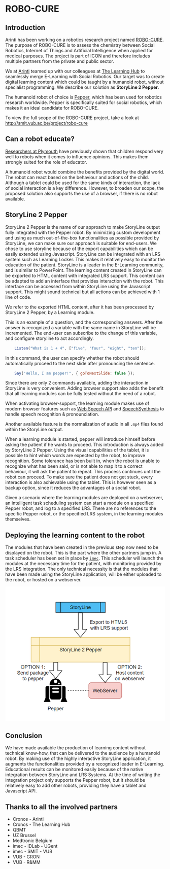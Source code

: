 # ROBO-CURE

## Introduction

Arinti has been working on a robotics research project named [ROBO-CURE](http://smit.vub.ac.be/project/robo-cure).
The purpose of ROBO-CURE is to assess the chemistry between Social Robotics, Internet of Things and Artificial Intelligence when applied for medical purposes. The project is part of ICON and therefore includes multiple partners from the private and public sector.

We at [Arinti](https://arinti.ai/) teamed up with our colleagues at [The Learning Hub](http://www.thelearninghub.be/) to seamlessly merge E-Learning with Social Robotics. Our target was to create digital learning content which could be taught by a humanoid robot, without specialist programming. We describe our solution as **StoryLine 2 Pepper**.

The humanoid robot of choice is [Pepper](https://www.softbankrobotics.com/emea/en/robots/pepper), which has been used for robotics research worldwide. Pepper is specifically suited for social robotics, which makes it an ideal candidate for ROBO-CURE.

To view the full scope of the ROBO-CURE project, take a look at http://smit.vub.ac.be/project/robo-cure

## Can a robot educate?

[Researchers at Plymouth](https://www.plymouth.ac.uk/news/robots-have-power-to-significantly-influence-childrens-opinions) have previously shown that children respond very well to robots when it comes to influence opinions. This makes them strongly suited for the role of educator.

A humanoid robot would combine the benefits provided by the digital world. The robot can react based on the behaviour and actions of the child. Although a tablet could be used for the same kinds of interaction, the lack of social interaction is a key difference. However, to broaden our scope, the proposed solution also supports the use of a browser, if there is no robot available.

## StoryLine 2 Pepper

StoryLine 2 Pepper is the name of our approach to make StoryLine output fully integrated with the Pepper robot.
By minimizing custom development and using as much out-of-the-box functionalities as possible provided by StoryLine, we can make sure our approach is suitable for end-users. We chose to use storyline because of the export capabilities which can be easily extended using Javascript. StoryLine can be integrated with an LRS system such as Learning Locker. This makes it relatively easy to monitor the education of the patient. StoryLine is a leader in the E-Learning community, and is similar to PowerPoint. The learning content created in StoryLine can be exported to HTML content with integrated LRS support. This content can be adapted to add an interface that provides interaction with the robot. This interface can be accessed from within StoryLine using the Javascript support. This might sound technical but all actions can be achieved with 1 line of code.

We refer to the exported HTML content, after it has been processed by StoryLine 2 Pepper, by a Learning module.

This is an example of a question, and the corresponding answers.
After the answer is recognized a variable with the same name in StoryLine will be incremented.
The end-user can subscribe to the change of this variable, and configure storyline to act accordingly.  

```Javascript
    Listen("What is 1 + 4", ["five", "four", "eight", "ten"]);
```

In this command, the user can specify whether the robot should automatically proceed to the next slide after pronouncing the sentence.

```Javascript
    Say("Hello, I am pepper!", { goToNextSlide: false });
```

Since there are only 2 commands available, adding the interaction in StoryLine is very convenient.
Adding browser support also adds the benefit that all learning modules can be fully tested without the need of a robot.

When activating browser-support, the learning module makes use of modern browser features such as [Web Speech API](https://developer.mozilla.org/en-US/docs/Web/API/Web_Speech_API) and [SpeechSynthesis](https://developer.mozilla.org/en-US/docs/Web/API/SpeechSynthesis) to handle speech recognition & pronounciation.

Another available feature is the normalization of audio in all  `.mp4` files found within the StoryLine output.

When a learning module is started, pepper will introduce himself before asking the patient if he wants to proceed. This introduction is always added by StoryLine 2 Pepper. Using the visual capabilities of the tablet, it is possible to hint which words are expected by the robot, to improve recognition. Some tolerance has been built in, when the robot is unable to recognize what has been said, or is not able to map it to a correct behaviour, it will ask the patient to repeat. This process continues until the robot can proceed. To make sure the patient does not get stuck, every interaction is also achievable using the tablet. This is however seen as a backup option, since it reduces the advantages of a social robot.

Given a scenario where the learning modules are deployed on a webserver, an intelligent task scheduling system can start a module on a specified Pepper robot, and log to a specified LRS. There are no references to the specific Pepper robot, or the specified LRS system, in the learning modules themselves.

## Deploying the learning content to the robot

The modules that have been created in the previous step now need to be displayed on the robot. This is the part where the other partners jump in. A task scheduler has been set in place by [`imec`](https://www.imec-int.com/nl/). This scheduler will launch the modules at the necessary time for the patient, with monitoring provided by the LRS integration. The only technical necessity is that the modules that have been made using the StoryLine application, will be either uploaded to the robot, or hosted on a webserver.

![StoryLine 2 Pepper Architecture](./architecture.PNG)

## Conclusion

We have made available the production of learning content without technical know-how, that can be delivered to the audience by a humanoid robot. By making use of the highly interactive StoryLine application, it augments the functionalities provided by a recognized leader in E-Learning. Educational results can be monitored easily because of the native integration between StoryLine and LRS Systems. At the time of writing the integration project only supports the Pepper robot, but it should be relatively easy to add other robots, providing they have a tablet and Javascript API.

## Thanks to all the involved partners

- Cronos - Arinti
- Cronos - The Learning Hub
- QBMT
- UZ Brussel
- Medtronic Belgium
- imec - IDLab - UGent
- imec - SMIT - VUB
- VUB - GRON
- VUB - R&MM
